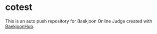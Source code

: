 # cotest
This is an auto push repository for Baekjoon Online Judge created with [BaekjoonHub](https://github.com/BaekjoonHub/BaekjoonHub).

